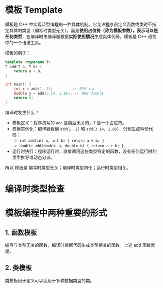 

# 模板 Template

模板是 C++ 中实现泛型编程的一种具体机制。它允许程序员定义函数或类时不指定具体的类型（编写时类型无关），而是**使用占位符（称为模板参数），表示可以是任何类型**，在编译时由编译器根据**实际使用情况**生成具体代码。模板是 C++ 语言中的一个语法工具。

模板的例子：

~~~cpp
template <typename T>
T add(T a, T b) {
    return a + b;
}

int main() {
    int x = add(1, 2);         // 使用 int
    double y = add(3.14, 2.86); // 使用 double
    return 0;
}
~~~

编译时发生什么？

  - 模板定义：程序员写的 `add` 是类型无关的，`T` 是一个占位符。
  - 模板实例化：编译器看到 `add(1, 2)` 和 `add(3.14, 2.86)`，分别生成两份代码：
      - `int add(int a, int b) { return a + b; }`
      - `double add(double a, double b) { return a + b; }`
  - 运行时执行：程序运行时，直接调用这些类型特定的函数，没有任何运行时的类型推导或动态分派。

所以 模板是 编写时类型无关；编译时类型特化；运行时类型相关。

# 编译时类型检查

# 模板编程中两种重要的形式
## 1. 函数模板

编写与类型无关的函数，编译时根据代码生成类型相关的函数。上述 add 函数就是。

## 2. 类模板

类模板用于定义可以适用于多种数据类型的类。
